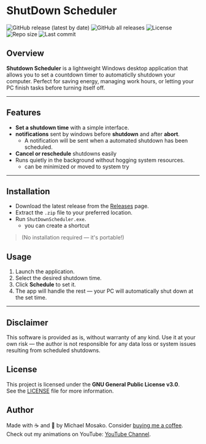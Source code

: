 # ShutDown Scheduler
![GitHub release (latest by date)](https://img.shields.io/github/v/release/JimmyNos/ShutDown-Scheduler)
![GitHub all releases](https://img.shields.io/github/downloads/JimmyNos/ShutDown-Scheduler/total)
![License](https://img.shields.io/github/license/JimmyNos/ShutDown-Scheduler)
![Repo size](https://img.shields.io/github/repo-size/JimmyNos/ShutDown-Scheduler)
![Last commit](https://img.shields.io/github/last-commit/JimmyNos/ShutDown-Scheduler)

## Overview
**Shutdown Scheduler** is a lightweight Windows desktop application that allows you to set a countdown timer to automaticlly shutdown your computer.
Perfect for saving energy, managing work hours, or letting your PC finish tasks before turning itself off.

---

## Features
- **Set a shutdown time** with a simple interface.
- **notifications** sent by windows before **shutdown** and after **abort**.
  - A notification will be sent when a automated shutdown has been scheduled.
- **Cancel or reschedule** shutdowns easily
- Runs quietly in the background without hogging system resources.
  - can be minimized or moved to system try
  
---

## Installation
- Download the latest release from the [Releases](link) page.
- Extract the `.zip` file to your preferred location.
- Run `ShutDownScheduler.exe`.
  - you can create a shortcut
> (No installation required — it's portable!)

## Usage
1. Launch the application.
2. Select the desired shutdown time.
3. Click **Schedule** to set it.
4. The app will handle the rest — your PC will automatically shut down at the set time.
   
---

## Disclaimer
This software is provided as is, without warranty of any kind.
Use it at your own risk — the author is not responsible for any data loss or system issues resulting from scheduled shutdowns.

## License
This project is licensed under the **GNU General Public License v3.0**.  
See the [LICENSE](./LICENSE) file for more information.

## Author
Made with ☕ and 🧠 by Michael Mosako.
Consider [buying me a coffee](https://buymeacoffee.com/jimmynostar).
Check out my animations on YouTube: [YouTube Channel](https://www.youtube.com/@JimmyNoStar).
